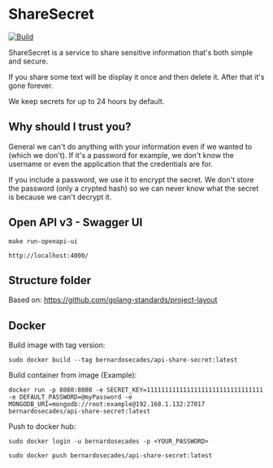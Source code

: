 # ShareSecret

[![Build](https://github.com/bernardosecades/sharesecret/actions/workflows/build.yml/badge.svg)](https://github.com/bernardosecades/sharesecret/actions/workflows/build.yml)

ShareSecret is a service to share sensitive information that's both simple and secure.

If you share some text will be display it once and then delete it. After that it's gone forever.

We keep secrets for up to 24 hours by default.

## Why should I trust you?

General we can't do anything with your information even if we wanted to (which we don't). If it's a password for example, we don't know the username or even the application that the credentials are for.

If you include a password, we use it to encrypt the secret. We don't store the password (only a crypted hash) so we can never know what the secret is because we can't decrypt it.

## Open API v3 - Swagger UI

`make run-openapi-ui`

`http://localhost:4000/`

## Structure folder

Based on: https://github.com/golang-standards/project-layout

## Docker

Build image with tag version:

`sudo docker build --tag bernardosecades/api-share-secret:latest`

Build container from image (Example):

`docker run -p 8080:8080 -e SECRET_KEY=11111111111111111111111111111111 -e DEFAULT_PASSWORD=@myPassword -e MONGODB_URI=mongodb://root:example@192.168.1.132:27017 bernardosecades/api-share-secret:latest`

Push to docker hub:

`sudo docker login -u bernardosecades -p <YOUR_PASSWORD>`

`sudo docker push bernardosecades/api-share-secret:latest`